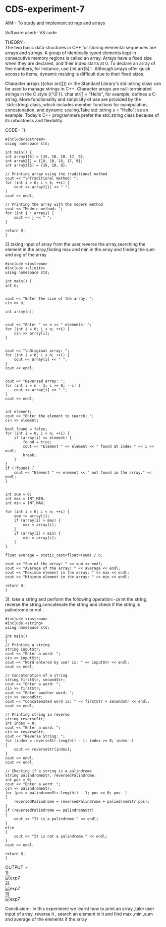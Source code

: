 # CDS-experiment-7

AIM:- To study and implement strings and arrays <br>

Software used:- VS code <br>

THEORY:-<br>
The two basic data structures in C++ for storing elemental sequences are arrays and strings. A group of identically typed elements kept in consecutive memory regions is called an array. Arrays have a fixed size when they are declared, and their index starts at 0. To declare an array of five numbers, for instance, use {int arr[5];`. Although arrays offer quick access to items, dynamic resizing is difficult due to their fixed sizes.

Character arrays ({char arr[]}) or the Standard Library's std::string class can be used to manage strings in C++. Character arrays are null-terminated strings in the C style ({'\0'}). char str[] = "Hello", for example, defines a C-string. More functionality and simplicity of use are provided by the `std::string} class, which includes member functions for manipulation, concatenation, and dynamic scaling.Take std::string s = "Hello"; as an example. Today's C++ programmers prefer the std::string class because of its robustness and flexibility.<br>

CODE:-
1).<br>

    #include<iostream>
    using namespace std;

    int main() {
    int array1[5] = {19, 10, 18, 17, 9};
    int array2[] = {19, 10, 18, 17, 9};
    int array3[5] = {19, 10, 8};

    // Printing array using the traditional method 
    cout << "\nTraditional method: ";
    for (int i = 0; i < 5; ++i) {
        cout << array1[i] << " ";
    }
    cout << endl;

    // Printing the array with the modern method 
    cout << "Modern method: ";
    for (int j : array1) {
        cout << j << " ";
    }

    return 0;
    }

2).taking input of array from the user,reverse the array,searching the element in the array,finding max and min in the array and finding the sum and avg of the array<br> 
    
    #include <iostream>
    #include <climits>
    using namespace std;

    int main() {
    int n;

   
    cout << "Enter the size of the array: ";
    cin >> n;

    int array[n];

  
    cout << "Enter " << n << " elements: ";
    for (int i = 0; i < n; ++i) {
        cin >> array[i];
    }

    
    cout << "\nOriginal array: ";
    for (int i = 0; i < n; ++i) {
        cout << array[i] << " ";
    }
    cout << endl;

    
    cout << "Reversed array: ";
    for (int i = n - 1; i >= 0; --i) {
        cout << array[i] << " ";
    }
    cout << endl;

    
    int element;
    cout << "Enter the element to search: ";
    cin >> element;

    bool found = false;
    for (int i = 0; i < n; ++i) {
        if (array[i] == element) {
            found = true;
            cout << "Element " << element << " found at index " << i << endl;
            break;
        }
    }
    if (!found) {
        cout << "Element " << element << " not found in the array." << endl;
    }

 
    int sum = 0;
    int max = INT_MIN;
    int min = INT_MAX;

    for (int i = 0; i < n; ++i) {
        sum += array[i];
        if (array[i] > max) {
            max = array[i];
        }
        if (array[i] < min) {
            min = array[i];
        }
    }

    float average = static_cast<float>(sum) / n;

    cout << "Sum of the array: " << sum << endl;
    cout << "Average of the array: " << average << endl;
    cout << "Maximum element in the array: " << max << endl;
    cout << "Minimum element in the array: " << min << endl;

    return 0;
    }
3). take a string and perform the following operation:- print the string, reverse the string,concatenate the string and check if the string is palindrome or not .<br>
    
     
    #include <iostream>
    #include <string>
    using namespace std;

    int main()
    {
    // Printing a string
    string inputStr;
    cout << "Enter a word: ";
    cin >> inputStr;
    cout << "Word entered by user is: " << inputStr << endl;
    cout << endl;

    // Concatenation of a string
    string firstStr, secondStr;
    cout << "Enter a word: ";
    cin >> firstStr;
    cout << "Enter another word: ";
    cin >> secondStr;
    cout << "Concatenated word is: " << firstStr + secondStr << endl;
    cout << endl;

    // Printing string in reverse
    string reverseStr;
    int index = 0;
    cout << "Enter a word: ";
    cin >> reverseStr;
    cout << "Reverse String: ";
    for (index = reverseStr.length() - 1; index >= 0; index--)
    {
        cout << reverseStr[index];
    }
    cout << endl;
    cout << endl;

    // Checking if a string is a palindrome
    string palindromeStr, reversedPalindrome;
    int pos = 0;
    cout << "Enter a word: ";
    cin >> palindromeStr;
    for (pos = palindromeStr.length() - 1; pos >= 0; pos--)
    {
        reversedPalindrome = reversedPalindrome + palindromeStr[pos];
    }
    if (reversedPalindrome == palindromeStr)
    {
        cout << "It is a palindrome." << endl;
    }
    else
    {
        cout << "It is not a palindrome." << endl;
    }
    cout << endl;

    return 0;
    }


OUTPUT :-<br>
1).<br>
![exp7](https://github.com/VandanGupte101727/CDS-experiment-7/blob/main/Screenshot%202024-08-05%20at%2011.28.24%20PM.png)<br>
2).<br>
![exp7](https://github.com/VandanGupte101727/CDS-experiment-7/blob/main/Screenshot%202024-08-05%20at%2011.29.04%20PM.png)<br>
3).<br>
![exp7](https://github.com/VandanGupte101727/CDS-experiment-7/blob/main/Screenshot%202024-08-11%20at%202.21.16%20PM.png)<br>



Conclusion:- in this experiment we learnt how to print an array ,take user input of array, reverse it , search an element in it and find max ,min ,sum and average of the elements if the array<br>
